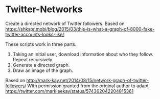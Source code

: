 # Twitter-Networks
Create a directed network of Twitter followers.
Based on https://shkspr.mobi/blog/2015/03/this-is-what-a-graph-of-8000-fake-twitter-accounts-looks-like/

These scripts work in three parts.

1. Taking an initial user, download information about who they follow. Repeat recursively.
2. Generate a directed graph.
3. Draw an image of the graph.

Based on http://mark-kay.net/2014/08/15/network-graph-of-twitter-followers/
With permission granted from the original author to adapt https://twitter.com/markleekay/status/574362042204815361
